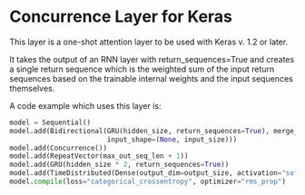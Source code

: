 Concurrence Layer for Keras
===========================

This layer is a one-shot attention layer to be used with Keras v. 1.2 or later.

It takes the output of an RNN layer with return_sequences=True and creates a single return sequence which is 
the weighted sum of the input return sequences based on the trainable internal weights and the input sequences 
themselves.

A code example which uses this layer is:

```python
model = Sequential()
model.add(Bidirectional(GRU(hidden_size, return_sequences=True), merge_mode='concat', 
                        input_shape=(None, input_size)))
model.add(Concurrence())
model.add(RepeatVector(max_out_seq_len + 1))
model.add(GRU(hidden_size * 2, return_sequences=True))
model.add(TimeDistributed(Dense(output_dim=output_size, activation="softmax")))
model.compile(loss="categorical_crossentropy", optimizer="rms_prop")
```